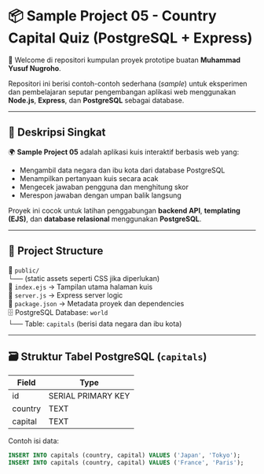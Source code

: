 # 📦 Sample Project 05 - Country Capital Quiz (PostgreSQL + Express)

👋 Welcome di repositori kumpulan proyek prototipe buatan **Muhammad Yusuf Nugroho**.

Repositori ini berisi contoh-contoh sederhana (_sample_) untuk eksperimen dan pembelajaran seputar pengembangan aplikasi web menggunakan **Node.js**, **Express**, dan **PostgreSQL** sebagai database.

---

## 📄 Deskripsi Singkat

🌍 **Sample Project 05** adalah aplikasi kuis interaktif berbasis web yang:

- Mengambil data negara dan ibu kota dari database PostgreSQL
- Menampilkan pertanyaan kuis secara acak
- Mengecek jawaban pengguna dan menghitung skor
- Merespon jawaban dengan umpan balik langsung

Proyek ini cocok untuk latihan penggabungan **backend API**, **templating (EJS)**, dan **database relasional** menggunakan **PostgreSQL**.

---

## 📁 Project Structure

📁 `public/`  
└── (static assets seperti CSS jika diperlukan)  
📄 `index.ejs` → Tampilan utama halaman kuis  
📄 `server.js` → Express server logic  
📄 `package.json` → Metadata proyek dan dependencies  
🗄️ PostgreSQL Database: `world`  
└── Table: `capitals` (berisi data negara dan ibu kota)

---

## 🗃️ Struktur Tabel PostgreSQL (`capitals`)

| Field   | Type               |
| ------- | ------------------ |
| id      | SERIAL PRIMARY KEY |
| country | TEXT               |
| capital | TEXT               |

Contoh isi data:

```sql
INSERT INTO capitals (country, capital) VALUES ('Japan', 'Tokyo');
INSERT INTO capitals (country, capital) VALUES ('France', 'Paris');
```
